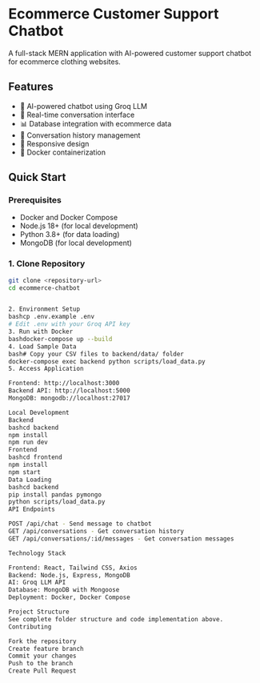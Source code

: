 # Ecommerce Customer Support Chatbot

A full-stack MERN application with AI-powered customer support chatbot for ecommerce clothing websites.

## Features

- 🤖 AI-powered chatbot using Groq LLM
- 💬 Real-time conversation interface
- 📊 Database integration with ecommerce data
- 🔄 Conversation history management
- 📱 Responsive design
- 🐳 Docker containerization

## Quick Start

### Prerequisites
- Docker and Docker Compose
- Node.js 18+ (for local development)
- Python 3.8+ (for data loading)
- MongoDB (for local development)

### 1. Clone Repository
```bash
git clone <repository-url>
cd ecommerce-chatbot


2. Environment Setup
bashcp .env.example .env
# Edit .env with your Groq API key
3. Run with Docker
bashdocker-compose up --build
4. Load Sample Data
bash# Copy your CSV files to backend/data/ folder
docker-compose exec backend python scripts/load_data.py
5. Access Application

Frontend: http://localhost:3000
Backend API: http://localhost:5000
MongoDB: mongodb://localhost:27017

Local Development
Backend
bashcd backend
npm install
npm run dev
Frontend
bashcd frontend
npm install
npm start
Data Loading
bashcd backend
pip install pandas pymongo
python scripts/load_data.py
API Endpoints

POST /api/chat - Send message to chatbot
GET /api/conversations - Get conversation history
GET /api/conversations/:id/messages - Get conversation messages

Technology Stack

Frontend: React, Tailwind CSS, Axios
Backend: Node.js, Express, MongoDB
AI: Groq LLM API
Database: MongoDB with Mongoose
Deployment: Docker, Docker Compose

Project Structure
See complete folder structure and code implementation above.
Contributing

Fork the repository
Create feature branch
Commit your changes
Push to the branch
Create Pull Request